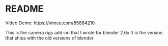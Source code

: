 # README #
Video Demo: https://vimeo.com/85884210

This is the camera rigs add-on that I wrote for blender 2.6x
It is the version that ships with the old versions of blender
